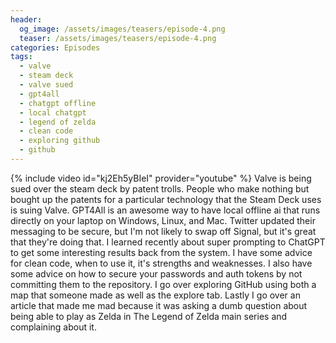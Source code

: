 ```yaml
---
header:
  og_image: /assets/images/teasers/episode-4.png
  teaser: /assets/images/teasers/episode-4.png
categories: Episodes
tags:
  - valve
  - steam deck
  - valve sued
  - gpt4all
  - chatgpt offline
  - local chatgpt
  - legend of zelda
  - clean code
  - exploring github
  - github
---
```


{% include video id="kj2Eh5yBIeI" provider="youtube" %}
Valve is being sued over the steam deck by patent trolls. People who make nothing but bought up the patents for a particular technology that the Steam Deck uses is suing Valve. GPT4All is an awesome way to have local offline ai that runs directly on your laptop on Windows, Linux, and Mac. Twitter updated their messaging to be secure, but I'm not likely to swap off Signal, but it's great that they're doing that. I learned recently about super prompting to ChatGPT to get some interesting results back from the system. I have some advice for clean code, when to use it, it's strengths and weaknesses. I also have some advice on how to secure your passwords and auth tokens by not committing them to the repository. I go over exploring GitHub using both a map that someone made as well as the explore tab. Lastly I go over an article that made me mad because it was asking a dumb question about being able to play as Zelda in The Legend of Zelda main series and complaining about it.

